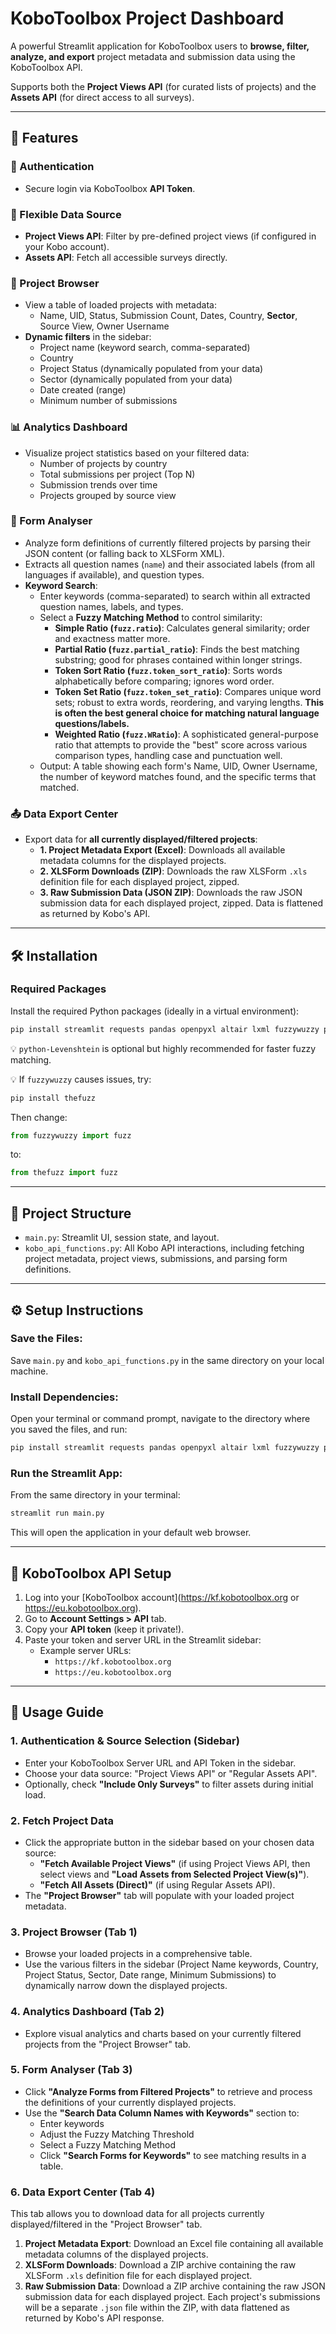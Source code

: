 
# KoboToolbox Project Dashboard

A powerful Streamlit application for KoboToolbox users to **browse, filter, analyze, and export** project metadata and submission data using the KoboToolbox API.

Supports both the **Project Views API** (for curated lists of projects) and the **Assets API** (for direct access to all surveys).

---

## 🚀 Features

### 🔐 Authentication
- Secure login via KoboToolbox **API Token**.

### 🔄 Flexible Data Source
- **Project Views API**: Filter by pre-defined project views (if configured in your Kobo account).
- **Assets API**: Fetch all accessible surveys directly.

### 📁 Project Browser
- View a table of loaded projects with metadata:
  - Name, UID, Status, Submission Count, Dates, Country, **Sector**, Source View, Owner Username
- **Dynamic filters** in the sidebar:
  - Project name (keyword search, comma-separated)
  - Country
  - Project Status (dynamically populated from your data)
  - Sector (dynamically populated from your data)
  - Date created (range)
  - Minimum number of submissions

### 📊 Analytics Dashboard
- Visualize project statistics based on your filtered data:
  - Number of projects by country
  - Total submissions per project (Top N)
  - Submission trends over time
  - Projects grouped by source view

### 📝 Form Analyser
- Analyze form definitions of currently filtered projects by parsing their JSON content (or falling back to XLSForm XML).
- Extracts all question names (`name`) and their associated labels (from all languages if available), and question types.
- **Keyword Search**:
    - Enter keywords (comma-separated) to search within all extracted question names, labels, and types.
    - Select a **Fuzzy Matching Method** to control similarity:
        - **Simple Ratio (`fuzz.ratio`)**: Calculates general similarity; order and exactness matter more.
        - **Partial Ratio (`fuzz.partial_ratio`)**: Finds the best matching substring; good for phrases contained within longer strings.
        - **Token Sort Ratio (`fuzz.token_sort_ratio`)**: Sorts words alphabetically before comparing; ignores word order.
        - **Token Set Ratio (`fuzz.token_set_ratio`)**: Compares unique word sets; robust to extra words, reordering, and varying lengths. **This is often the best general choice for matching natural language questions/labels.**
        - **Weighted Ratio (`fuzz.WRatio`)**: A sophisticated general-purpose ratio that attempts to provide the "best" score across various comparison types, handling case and punctuation well.
    - Output: A table showing each form's Name, UID, Owner Username, the number of keyword matches found, and the specific terms that matched.

### 📤 Data Export Center
- Export data for **all currently displayed/filtered projects**:
  - **1. Project Metadata Export (Excel)**: Downloads all available metadata columns for the displayed projects.
  - **2. XLSForm Downloads (ZIP)**: Downloads the raw XLSForm `.xls` definition file for each displayed project, zipped.
  - **3. Raw Submission Data (JSON ZIP)**: Downloads the raw JSON submission data for each displayed project, zipped. Data is flattened as returned by Kobo's API.

---

## 🛠️ Installation

### Required Packages

Install the required Python packages (ideally in a virtual environment):

```bash
pip install streamlit requests pandas openpyxl altair lxml fuzzywuzzy python-Levenshtein
```

💡 `python-Levenshtein` is optional but highly recommended for faster fuzzy matching.

💡 If `fuzzywuzzy` causes issues, try:
```bash
pip install thefuzz
```
Then change:
```python
from fuzzywuzzy import fuzz
```
to:
```python
from thefuzz import fuzz
```

---

## 📂 Project Structure

- `main.py`: Streamlit UI, session state, and layout.
- `kobo_api_functions.py`: All Kobo API interactions, including fetching project metadata, project views, submissions, and parsing form definitions.

---

## ⚙️ Setup Instructions

### Save the Files:
Save `main.py` and `kobo_api_functions.py` in the same directory on your local machine.

### Install Dependencies:
Open your terminal or command prompt, navigate to the directory where you saved the files, and run:

```bash
pip install streamlit requests pandas openpyxl altair lxml fuzzywuzzy python-Levenshtein
```

### Run the Streamlit App:
From the same directory in your terminal:

```bash
streamlit run main.py
```

This will open the application in your default web browser.

---

## 🔑 KoboToolbox API Setup

1. Log into your [KoboToolbox account](https://kf.kobotoolbox.org or https://eu.kobotoolbox.org).
2. Go to **Account Settings > API** tab.
3. Copy your **API token** (keep it private!).
4. Paste your token and server URL in the Streamlit sidebar:
   - Example server URLs:
     - `https://kf.kobotoolbox.org`
     - `https://eu.kobotoolbox.org`

---

## 🧭 Usage Guide

### 1. Authentication & Source Selection (Sidebar)
- Enter your KoboToolbox Server URL and API Token in the sidebar.
- Choose your data source: "Project Views API" or "Regular Assets API".
- Optionally, check **"Include Only Surveys"** to filter assets during initial load.

### 2. Fetch Project Data
- Click the appropriate button in the sidebar based on your chosen data source:
  - **"Fetch Available Project Views"** (if using Project Views API, then select views and **"Load Assets from Selected Project View(s)"**).
  - **"Fetch All Assets (Direct)"** (if using Regular Assets API).
- The **"Project Browser"** tab will populate with your loaded project metadata.

### 3. Project Browser (Tab 1)
- Browse your loaded projects in a comprehensive table.
- Use the various filters in the sidebar (Project Name keywords, Country, Project Status, Sector, Date range, Minimum Submissions) to dynamically narrow down the displayed projects.

### 4. Analytics Dashboard (Tab 2)
- Explore visual analytics and charts based on your currently filtered projects from the "Project Browser" tab.

### 5. Form Analyser (Tab 3)
- Click **"Analyze Forms from Filtered Projects"** to retrieve and process the definitions of your currently displayed projects.
- Use the **"Search Data Column Names with Keywords"** section to:
  - Enter keywords
  - Adjust the Fuzzy Matching Threshold
  - Select a Fuzzy Matching Method
  - Click **"Search Forms for Keywords"** to see matching results in a table.

### 6. Data Export Center (Tab 4)
This tab allows you to download data for all projects currently displayed/filtered in the "Project Browser" tab.

1. **Project Metadata Export**: Download an Excel file containing all available metadata columns of the displayed projects.
2. **XLSForm Downloads**: Download a ZIP archive containing the raw XLSForm `.xls` definition file for each displayed project.
3. **Raw Submission Data**: Download a ZIP archive containing the raw JSON submission data for each displayed project. Each project's submissions will be a separate `.json` file within the ZIP, with data flattened as returned by Kobo's API response.
